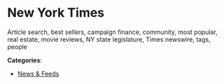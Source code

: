 # New York Times

Article search, best sellers, campaign finance, community, most popular, real estate, movie reviews, NY state legislature, Times newswire, tags, people

**Categories**:

- [News & Feeds](https://github/apis-list/apis-list#news-and-feeds)



